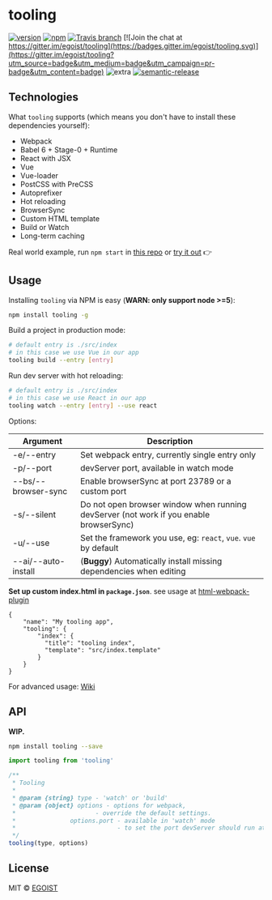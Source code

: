 # tooling

[![version](https://img.shields.io/npm/v/tooling.svg)](https://www.npmjs.com/package/tooling)
[![npm](https://img.shields.io/npm/dm/tooling.svg)](https://www.npmjs.com/package/tooling)
[![Travis branch](https://img.shields.io/travis/egoist/tooling/master.svg)](https://travis-ci.org/egoist/tooling)
[![Join the chat at https://gitter.im/egoist/tooling](https://badges.gitter.im/egoist/tooling.svg)](https://gitter.im/egoist/tooling?utm_source=badge&utm_medium=badge&utm_campaign=pr-badge&utm_content=badge)
![extra](https://img.shields.io/badge/actively%20maintained-yes-ff69b4.svg)
[![semantic-release](https://img.shields.io/badge/%20%20%F0%9F%93%A6%F0%9F%9A%80-semantic--release-e10079.svg)](https://github.com/semantic-release/semantic-release)

## Technologies

What `tooling` supports (which means you don't have to install these dependencies yourself):

- Webpack
- Babel 6 + Stage-0 + Runtime
- React with JSX
- Vue
- Vue-loader
- PostCSS with PreCSS
- Autoprefixer
- Hot reloading
- BrowserSync
- Custom HTML template
- Build or Watch
- Long-term caching

Real world example, run `npm start` in [this repo](https://github.com/egoist/how-often) or [try it out](/try-it-out.md) 👉

## Usage

Installing `tooling` via NPM is easy (**WARN: only support node >=5**):

```bash
npm install tooling -g
```

Build a project in production mode:

```bash
# default entry is ./src/index
# in this case we use Vue in our app
tooling build --entry [entry]
```

Run dev server with hot reloading:

```bash
# default entry is ./src/index
# in this case we use React in our app
tooling watch --entry [entry] --use react
```

Options:

|Argument|Description|
|---|---|
|-e/--entry|Set webpack entry, currently single entry only|
|-p/--port|devServer port, available in watch mode|
|--bs/--browser-sync|Enable browserSync at port 23789 or a custom port|
|-s/--silent|Do not open browser window when running devServer (not work if you enable browserSync)|
|-u/--use|Set the framework you use, eg: `react`, `vue`. `vue` by default|
|--ai/--auto-install|(**Buggy**) Automatically install missing dependencies when editing|

**Set up custom index.html in `package.json`**. see usage at [html-webpack-plugin](https://github.com/ampedandwired/html-webpack-plugin)

```
{
	"name": "My tooling app",
	"tooling": {
	    "index": {
	      "title": "tooling index",
	      "template": "src/index.template"
	    }
	}
}
```

For advanced usage: [Wiki](https://github.com/egoist/tooling/wiki)

## API

**WIP.**

```bash
npm install tooling --save
```

```javascript
import tooling from 'tooling'

/**
 * Tooling
 *
 * @param {string} type - 'watch' or 'build'
 * @param {object} options - options for webpack,
 * 					    - override the default settings.
 *				 options.port - available in 'watch' mode
 *							  - to set the port devServer should run at
 */
tooling(type, options)
```

## License

MIT © [EGOIST](https://github.com/egoist)
